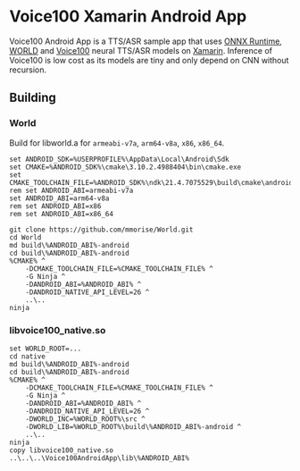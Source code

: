 # Voice100 Xamarin Android App

Voice100 Android App is a TTS/ASR sample app that uses 
[ONNX Runtime](https://github.com/microsoft/onnxruntime/),
[WORLD](https://github.com/mmorise/World)
and [Voice100](https://github.com/kaiidams/voice100) neural TTS/ASR models
on [Xamarin](https://dotnet.microsoft.com/apps/xamarin).
Inference of Voice100 is low cost as its models are tiny and only depend
on CNN without recursion.

## Building

### World

Build for libworld.a for `armeabi-v7a`, `arm64-v8a`, `x86`, `x86_64`.

```
set ANDROID_SDK=%USERPROFILE%\AppData\Local\Android\Sdk
set CMAKE=%ANDROID_SDK%\cmake\3.10.2.4988404\bin\cmake.exe
set CMAKE_TOOLCHAIN_FILE=%ANDROID_SDK%\ndk\21.4.7075529\build\cmake\android.toolchain.cmake
rem set ANDROID_ABI=armeabi-v7a
set ANDROID_ABI=arm64-v8a
rem set ANDROID_ABI=x86
rem set ANDROID_ABI=x86_64

git clone https://github.com/mmorise/World.git
cd World
md build\%ANDROID_ABI%-android
cd build\%ANDROID_ABI%-android
%CMAKE% ^
    -DCMAKE_TOOLCHAIN_FILE=%CMAKE_TOOLCHAIN_FILE% ^
    -G Ninja ^
    -DANDROID_ABI=%ANDROID_ABI% ^
    -DANDROID_NATIVE_API_LEVEL=26 ^
    ..\..
ninja
```

### libvoice100_native.so

```
set WORLD_ROOT=...
cd native
md build\%ANDROID_ABI%-android
cd build\%ANDROID_ABI%-android
%CMAKE% ^
    -DCMAKE_TOOLCHAIN_FILE=%CMAKE_TOOLCHAIN_FILE% ^
    -G Ninja ^
    -DANDROID_ABI=%ANDROID_ABI% ^
    -DANDROID_NATIVE_API_LEVEL=26 ^
    -DWORLD_INC=%WORLD_ROOT%\src ^
    -DWORLD_LIB=%WORLD_ROOT%\build\%ANDROID_ABI%-android ^
    ..\..
ninja
copy libvoice100_native.so ..\..\..\Voice100AndroidApp\lib\%ANDROID_ABI%
```
